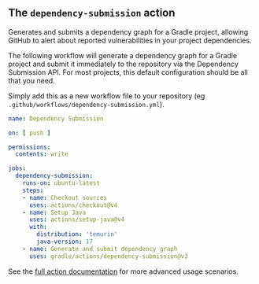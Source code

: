 ## The `dependency-submission` action

Generates and submits a dependency graph for a Gradle project, allowing GitHub to alert about reported vulnerabilities in your project dependencies.

The following workflow will generate a dependency graph for a Gradle project and submit it immediately to the repository via the
Dependency Submission API. For most projects, this default configuration should be all that you need.

Simply add this as a new workflow file to your repository (eg `.github/workflows/dependency-submission.yml`).

```yaml
name: Dependency Submission

on: [ push ]

permissions:
  contents: write

jobs:
  dependency-submission:
    runs-on: ubuntu-latest
    steps:
    - name: Checkout sources
      uses: actions/checkout@v4
    - name: Setup Java
      uses: actions/setup-java@v4
      with:
        distribution: 'temurin'
        java-version: 17
    - name: Generate and submit dependency graph
      uses: gradle/actions/dependency-submission@v3
```

See the [full action documentation](../docs/dependency-submission.md) for more advanced usage scenarios.
